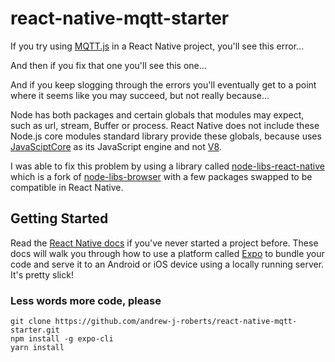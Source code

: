 # react-native-mqtt-starter

If you try using [MQTT.js](https://github.com/mqttjs) in a React Native project, you'll see this error...

And then if you fix that one you'll see this one...

And if you keep slogging through the errors you'll eventually get to a point where it seems like you may succeed, but not really because...

Node has both packages and certain globals that modules may expect, such as url, stream, Buffer or process. React Native does not include these Node.js core modules standard library provide these globals, because uses [JavaSciptCore](https://docs.expo.io/versions/latest/react-native/javascript-environment/) as its JavaScript engine and not [V8](<https://en.wikipedia.org/wiki/V8_(JavaScript_engine)>).

I was able to fix this problem by using a library called [node-libs-react-native](https://github.com/parshap/node-libs-react-native) which is a fork of [node-libs-browser](https://github.com/webpack/node-libs-browser) with a few packages swapped to be compatible in React Native.

## Getting Started

Read the [React Native docs](https://reactnative.dev/docs/environment-setup) if you've never started a project before. These docs will walk you through how to use a platform called [Expo](https://expo.io/) to bundle your code and serve it to an Android or iOS device using a locally running server. It's pretty slick!

### Less words more code, please

```
git clone https://github.com/andrew-j-roberts/react-native-mqtt-starter.git
npm install -g expo-cli
yarn install
```
